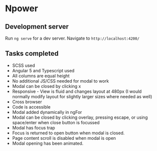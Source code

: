 # Npower

## Development server

Run `ng serve` for a dev server. Navigate to `http://localhost:4200/`

## Tasks completed

* SCSS used
* Angular 5 and Typescript used
* All columns are equal height
* No additional JS/CSS needed for modal to work
* Modal can be closed by clicking x
* Responsive - View is fluid and changes layout at 480px (I would normally modify layout for slightly larger sizes where needed as well)
* Cross browser
* Code is accessible
* Modal added dynamically in ngFor
* Modal can be closed by clicking overlay, pressing escape, or using space/enter when close button is focussed
* Modal has focus trap
* Focus is returned to open button when modal is closed.
* Page content scroll is disabled when modal is open
* Modal opening has been animated.
